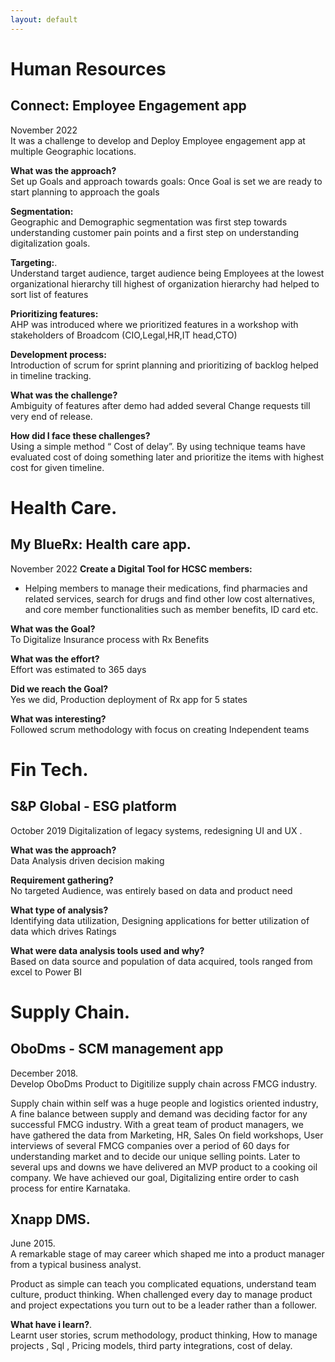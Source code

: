 ```yaml
---
layout: default
---
```


# Human Resources

## Connect: Employee Engagement app      
November 2022  
It was a challenge to develop and Deploy Employee engagement app at multiple Geographic locations.    

**What was the approach?**    
Set up Goals and approach towards goals:
Once Goal is set we are ready to start planning to approach the goals   

**Segmentation:**   
Geographic and Demographic segmentation was  first step towards understanding customer pain points and a first step on understanding digitalization goals.

**Targeting:**.   
Understand target audience, target audience being Employees at the lowest organizational hierarchy till highest of organization hierarchy had helped to sort list of features   

**Prioritizing features:**    
AHP was introduced where we prioritized features in a workshop with stakeholders of Broadcom (CIO,Legal,HR,IT head,CTO)    

**Development process:**   
Introduction of scrum for sprint planning and prioritizing of backlog helped in timeline tracking.   

**What was the challenge?**   
Ambiguity of features after demo had added several Change requests till very end of release.   

**How did I face these challenges?**   
Using a simple method “ Cost of delay”. By using technique teams have evaluated cost of doing something later and prioritize the items with highest cost for given timeline.   


# Health Care.       
        
## My BlueRx: Health care app.    
November 2022
**Create a Digital Tool for HCSC members:**   
* Helping members to manage their medications, find pharmacies and related services, search for drugs and find other low cost alternatives, and core member functionalities such as member benefits, ID card etc.      

**What was the Goal?**   
To Digitalize Insurance process with Rx Benefits   

**What was the effort?**   
Effort was estimated to 365 days    

**Did we reach the Goal?**   
Yes we did, Production deployment of Rx app for 5 states    

**What was interesting?**   
Followed scrum methodology with focus on creating Independent teams          
        

# Fin Tech.  
        
## S&P Global - ESG platform   
October 2019
Digitalization of legacy systems, redesigning UI and UX .

**What was the approach?**   
Data Analysis driven decision making      

**Requirement gathering?**   
No targeted Audience, was entirely based on data and product need   

**What type of analysis?**   
Identifying data utilization, Designing applications for better utilization of data which drives Ratings      

**What were data analysis tools used and why?**   
Based on data source and population of data acquired, tools ranged from excel to Power BI   
        

# Supply Chain.  

## OboDms - SCM management app    
December 2018.   
Develop OboDms Product to Digitilize supply chain across FMCG industry.    

Supply chain within self was a huge people and logistics oriented industry, A fine balance between supply and demand was deciding factor for any successful FMCG industry.
With a great team of product managers, we have gathered the data from Marketing, HR, Sales On field workshops, User interviews of several FMCG companies over a period of 60 days for understanding market and to decide our unique selling points. Later to several ups and downs we have delivered an MVP product to a cooking oil company. We have achieved our goal, Digitalizing entire order to cash process for entire Karnataka.    

## Xnapp DMS.  
June 2015.   
A remarkable stage of may career which shaped me into a product manager from a typical business analyst.   

Product as simple can teach you complicated equations, understand team culture, product thinking. When challenged every day to manage product and project expectations you turn out to be a leader rather than a follower.   

**What have i learn?**.   
Learnt user stories, scrum methodology, product thinking, How to manage projects , Sql , Pricing models, third party integrations, cost of delay.    
       
        
        
        
        
<!--         
Text can be **bold**, _italic_, or ~~strikethrough~~.

[Link to another page](./another-page.html).

There should be whitespace between paragraphs.

There should be whitespace between paragraphs. We recommend including a README, or a file with information about your project.

# Header 1

This is a normal paragraph following a header. GitHub is a code hosting platform for version control and collaboration. It lets you and others work together on projects from anywhere.

## Header 2

> This is a blockquote following a header.
>
> When something is important enough, you do it even if the odds are not in your favor.

### Header 3

```js
// Javascript code with syntax highlighting.
var fun = function lang(l) {
  dateformat.i18n = require('./lang/' + l)
  return true;
}
```

```ruby
# Ruby code with syntax highlighting
GitHubPages::Dependencies.gems.each do |gem, version|
  s.add_dependency(gem, "= #{version}")
end
```

#### Header 4

*   This is an unordered list following a header.
*   This is an unordered list following a header.
*   This is an unordered list following a header.

##### Header 5

1.  This is an ordered list following a header.
2.  This is an ordered list following a header.
3.  This is an ordered list following a header.

###### Header 6

| head1        | head two          | three |
|:-------------|:------------------|:------|
| ok           | good swedish fish | nice  |
| out of stock | good and plenty   | nice  |
| ok           | good `oreos`      | hmm   |
| ok           | good `zoute` drop | yumm  |

### There's a horizontal rule below this.

* * *

### Here is an unordered list:

*   Item foo
*   Item bar
*   Item baz
*   Item zip

### And an ordered list:

1.  Item one
1.  Item two
1.  Item three
1.  Item four

### And a nested list:

- level 1 item
  - level 2 item
  - level 2 item
    - level 3 item
    - level 3 item
- level 1 item
  - level 2 item
  - level 2 item
  - level 2 item
- level 1 item
  - level 2 item
  - level 2 item
- level 1 item

### Small image

![Octocat](https://github.githubassets.com/images/icons/emoji/octocat.png)

### Large image

![Branching](https://guides.github.com/activities/hello-world/branching.png)


### Definition lists can be used with HTML syntax.

<dl>
<dt>Name</dt>
<dd>Godzilla</dd>
<dt>Born</dt>
<dd>1952</dd>
<dt>Birthplace</dt>
<dd>Japan</dd>
<dt>Color</dt>
<dd>Green</dd>
</dl>

```
Long, single-line code blocks should not wrap. They should horizontally scroll if they are too long. This line should be long enough to demonstrate this.
```

```
The final element.
``` -->     
